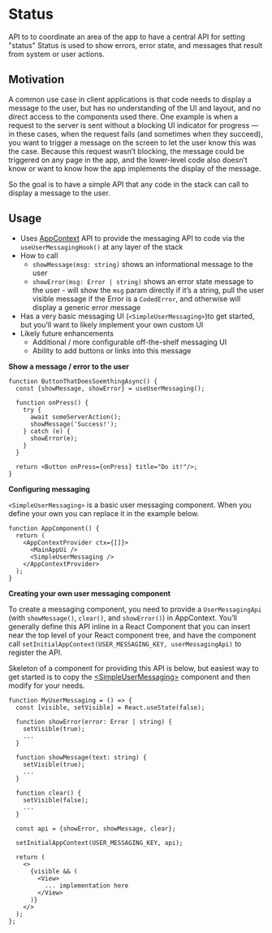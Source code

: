 # Status

API to to coordinate an area of the app to have a central API for setting
"status" Status is used to show errors, error state, and messages that result
from system or user actions.

## Motivation

A common use case in client applications is that code needs to display a message
to the user, but has no understanding of the UI and layout, and no direct access
to the components used there. One example is when a request to the server is
sent without a blocking UI indicator for progress — in these cases, when the
request fails (and sometimes when they succeed), you want to trigger a message
on the screen to let the user know this was the case. Because this request
wasn’t blocking, the message could be triggered on any page in the app, and the
lower-level code also doesn’t know or want to know how the app implements the
display of the message.

So the goal is to have a simple API that any code in the stack can call to
display a message to the user.

## Usage

- Uses [AppContext](./app-context.md) API to provide the messaging API to code
  via the `useUserMessagingHook()` at any layer of the stack
- How to call
  - `showMessage(msg: string)` shows an informational message to the user
  - `showError(msg: Error | string)` shows an error state message to the user -
    will show the `msg` param directly if it’s a string, pull the user visible
    message if the Error is a `CodedError`, and otherwise will display a generic
    error message
- Has a very basic messaging UI (`<SimpleUserMessaging>`)to get started, but
  you’ll want to likely implement your own custom UI
- Likely future enhancements
  - Additional / more configurable off-the-shelf messaging UI
  - Ability to add buttons or links into this message

**Show a message / error to the user**

```tsx
function ButtonThatDoesSoemthingAsync() {
  const {showMessage, showError} = useUserMessaging();

  function onPress() {
    try {
      await someServerAction();
      showMessage('Success!');
    } catch (e) {
      showError(e);
    }
  }

  return <Button onPress={onPress} title="Do it!"/>;
}
```

**Configuring messaging**

`<SimpleUserMessaging>` is a basic user messaging component. When you define
your own you can replace it in the example below.

```tsx
function AppComponent() {
  return (
    <AppContextProvider ctx={[]}>
      <MainAppUi />
      <SimpleUserMessaging />
    </AppContextProvider>
  );
}
```

**Creating your own user messaging component**

To create a messaging component, you need to provide a `UserMessagingApi` (with
`showMessage()`, `clear()`, and `showError()`) in AppContext. You’ll generally
define this API inline in a React Component that you can insert near the top
level of your React component tree, and have the component call
`setInitialAppContext(USER_MESSAGING_KEY, userMessagingApi)` to register the
API.

Skeleton of a component for providing this API is below, but easiest way to get
started is to copy the
[\<SimpleUserMessaging\>](https://github.com/facebookincubator/npe-toolkit/blob/6e1620918cac9269ae0031dfb4ec3f65ea84a3c4/lib/core/client/UserMessaging.tsx#L53)
component and then modify for your needs.

```tsx
function MyUserMessaging = () => {
  const [visible, setVisible] = React.useState(false);

  function showError(error: Error | string) {
    setVisible(true);
    ...
  }

  function showMessage(text: string) {
    setVisible(true);
    ...
  }

  function clear() {
    setVisible(false);
    ...
  }

  const api = {showError, showMessage, clear};

  setInitialAppContext(USER_MESSAGING_KEY, api);

  return (
    <>
      {visible && (
        <View>
          ... implementation here
        </View>
      )}
    </>
  );
};
```
